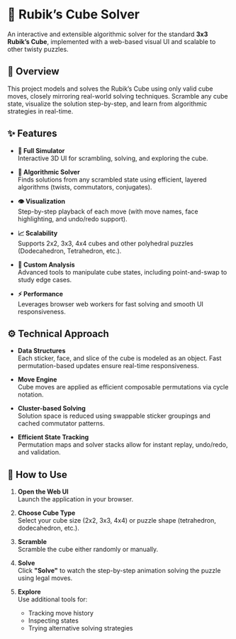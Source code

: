 # 🧠 Rubik’s Cube Solver

An interactive and extensible algorithmic solver for the standard **3x3 Rubik’s Cube**, implemented with a web-based visual UI and scalable to other twisty puzzles.

## 🚀 Overview

This project models and solves the Rubik’s Cube using only valid cube moves, closely mirroring real-world solving techniques. Scramble any cube state, visualize the solution step-by-step, and learn from algorithmic strategies in real-time.

## ✨ Features

- **🎲 Full Simulator**  
  Interactive 3D UI for scrambling, solving, and exploring the cube.

- **🧠 Algorithmic Solver**  
  Finds solutions from any scrambled state using efficient, layered algorithms (twists, commutators, conjugates).

- **👁️ Visualization**  
  Step-by-step playback of each move (with move names, face highlighting, and undo/redo support).

- **📈 Scalability**  
  Supports 2x2, 3x3, 4x4 cubes and other polyhedral puzzles (Dodecahedron, Tetrahedron, etc.).

- **🧪 Custom Analysis**  
  Advanced tools to manipulate cube states, including point-and-swap to study edge cases.

- **⚡ Performance**  
  Leverages browser web workers for fast solving and smooth UI responsiveness.

## ⚙️ Technical Approach

- **Data Structures**  
  Each sticker, face, and slice of the cube is modeled as an object. Fast permutation-based updates ensure real-time responsiveness.

- **Move Engine**  
  Cube moves are applied as efficient composable permutations via cycle notation.

- **Cluster-based Solving**  
  Solution space is reduced using swappable sticker groupings and cached commutator patterns.

- **Efficient State Tracking**  
  Permutation maps and solver stacks allow for instant replay, undo/redo, and validation.

## 🧩 How to Use

1. **Open the Web UI**  
   Launch the application in your browser.

2. **Choose Cube Type**  
   Select your cube size (2x2, 3x3, 4x4) or puzzle shape (tetrahedron, dodecahedron, etc.).

3. **Scramble**  
   Scramble the cube either randomly or manually.

4. **Solve**  
   Click **"Solve"** to watch the step-by-step animation solving the puzzle using legal moves.

5. **Explore**  
   Use additional tools for:
   - Tracking move history
   - Inspecting states
   - Trying alternative solving strategies


